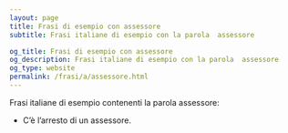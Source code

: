 ```yaml
---
layout: page
title: Frasi di esempio con assessore 
subtitle: Frasi italiane di esempio con la parola  assessore

og_title: Frasi di esempio con assessore 
og_description: Frasi italiane di esempio con la parola  assessore
og_type: website
permalink: /frasi/a/assessore.html
---
```


Frasi italiane di esempio contenenti la parola assessore:


- C’è l’arresto di un assessore.

